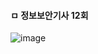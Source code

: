#### ㅁ 정보보안기사 12회

![image](https://user-images.githubusercontent.com/62640332/136684879-ae7a8bfe-cc83-45de-a46e-ea9993fc8ca2.png)

<br>